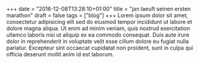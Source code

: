 +++
date = "2016-12-08T13:28:10+01:00"
title = "jan laeuft seinen ersten marathon"
draft = false
tags = ["blog"]
+++
Lorem ipsum dolor sit amet, consectetur adipisicing elit <!--more--> sed do eiusmod tempor incididunt ut labore et dolore magna aliqua. Ut enim ad minim veniam, quis nostrud exercitation ullamco laboris nisi ut aliquip ex ea commodo consequat. Duis aute irure dolor in reprehenderit in voluptate velit esse cillum dolore eu fugiat nulla pariatur. Excepteur sint occaecat cupidatat non proident, sunt in culpa qui officia deserunt mollit anim id est laborum.
